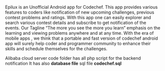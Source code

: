 Epilux is an Unofficial Android app for Codechef. This app provides various features to
coders like notification of new upcoming challenges, previous contest problems and
ratings.
With this app one can easily explorer and search various contest details and subscribe
to get notification of the events.
Our Tagline “The more you see the more you learn” emphasis on the learning and
viewing problems anywhere and at any time.
With the era of mobile apps , we think that a portable and fast version of codechef
android app will surely help coder and programmer community to enhance their skills
and schedule themselves for the challenges.


Alibaba cloud server code folder has all php script for the backend notification
It has also <b>database file</b> sql file <b> codechef.sql </b>
